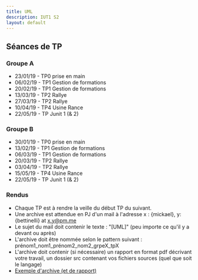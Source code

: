 ```yaml
---
title: UML 
description: IUT1 S2
layout: default
---
```


## Séances de TP

### Groupe A
+   23/01/19 - TP0 prise en main
+   06/02/19 - TP1 Gestion de formations
+   20/02/19 - TP1 Gestion de formations
+   13/03/19 - TP2 Rallye
+   27/03/19 - TP2 Rallye
+   10/04/19 - TP4 Usine Rance
+   22/05/19 - TP Junit 1 (& 2)

### Groupe B
+ 30/01/19 - TP0 prise en main
+ 13/02/19 - TP1 Gestion de formations
+ 06/03/19 - TP1 Gestion de formations
+ 20/03/19 - TP2 Rallye
+ 03/04/19 - TP2 Rallye
+ 15/05/19 - TP4 Usine Rance
+ 22/05/19 - TP Junit 1 (& 2)

### Rendus

+   Chaque TP est à rendre la veille du début TP du suivant.
+   Une archive est attendue en PJ d'un mail à l'adresse x : {mickael}, y: {bettinelli} at x.y@pm.me
+   Le sujet du mail doit contenir le texte : "[UML]" (peu importe ce qu'il y a devant ou après)
+   L'archive doit être nommée selon le pattern suivant : prénom1_nom1_prénom2_nom2_grpeX_tpX
+   L'archive doit contenir (si nécessaire) un rapport en format pdf décrivant votre travail, un dossier src contenant vos fichiers sources (quel que soit le langage)
+   [Exemple d'archive (et de rapport)](mickael_bettinelli_grpeA_tp0.zip)
